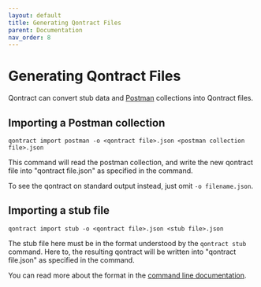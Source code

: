 ```yaml
---
layout: default
title: Generating Qontract Files
parent: Documentation
nav_order: 8
---
```

Generating Qontract Files
=========================

Qontract can convert stub data and [Postman](https://www.postman.com) collections into Qontract files.

## Importing a Postman collection

`qontract import postman -o <qontract file>.json <postman collection file>.json`

This command will read the postman collection, and write the new qontract file into "qontract file.json" as specified in the command.

To see the qontract on standard output instead, just omit `-o filename.json`.

## Importing a stub file

`qontract import stub -o <qontract file>.json <stub file>.json`

The stub file here must be in the format understood by the `qontract stub` command. Here to, the resulting qontract will be written into "qontract file.json" as specified in the command.

You can read more about the format in the [command line documentation](/documentation/command_line.html#http-stub-file-format).
